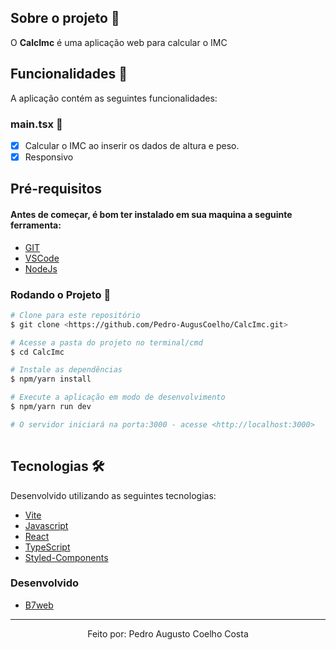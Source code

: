 ## Sobre o projeto 💬

O **CalcImc** é uma aplicação web para calcular o IMC

## Funcionalidades 🧠

A aplicação contém as seguintes funcionalidades:

### main.tsx 📕

- [x] Calcular o IMC ao inserir os dados de altura e peso.
- [x] Responsivo

## Pré-requisitos
#### Antes de começar, é bom ter instalado em sua maquina a seguinte ferramenta:
- [GIT](https://git-scm.com/)
- [VSCode](https://code.visualstudio.com/)
- [NodeJs](https://nodejs.org/en/)

### Rodando o Projeto 📖

```bash
# Clone para este repositório
$ git clone <https://github.com/Pedro-AugusCoelho/CalcImc.git>

# Acesse a pasta do projeto no terminal/cmd
$ cd CalcImc

# Instale as dependências
$ npm/yarn install

# Execute a aplicação em modo de desenvolvimento
$ npm/yarn run dev

# O servidor iniciará na porta:3000 - acesse <http://localhost:3000>
 
```

## Tecnologias 🛠

Desenvolvido utilizando as seguintes tecnologias:

- [Vite](https://vitejs.dev/)
- [Javascript](https://www.javascript.com/)
- [React](https://pt-br.reactjs.org/)
- [TypeScript](https://www.typescriptlang.org/)
- [Styled-Components](https://styled-components.com/)

### Desenvolvido
- [B7web](https://b7web.com.br/)
****************

<p align="center">Feito por: Pedro Augusto Coelho Costa</p>
